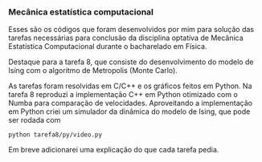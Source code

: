 ### Mecânica estatística computacional

Esses são os códigos que foram desenvolvidos por mim para solução das tarefas necessárias para conclusão
da disciplina optativa de Mecânica Estatística Computacional durante o bacharelado em Física.

Destaque para a tarefa 8, que consiste do desenvolvimento do modelo de Ising com o algoritmo
de Metropolis (Monte Carlo).

As tarefas foram resolvidas em C/C++ e os gráficos feitos em Python. Na tarefa 8 reproduzi a 
implementação C++ em Python otimizado com o Numba para comparação de velocidades. Aproveitando
a implementação em Python criei um simulador da dinâmica do modelo de Ising, que pode ser rodada com
    
`python tarefa8/py/video.py`

Em breve adicionarei uma explicação do que cada tarefa pedia.
